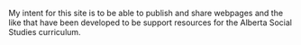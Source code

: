 My intent for this site is to be able to publish and share webpages and the like that have been developed to be support resources for the Alberta Social Studies curriculum.
